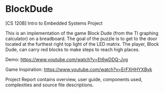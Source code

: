 # BlockDude
[CS 120B] Intro to Embedded Systems Project

This is an implementation of the game Block Dude (from the TI graphing
calculator) on a breadboard.  The goal of the puzzle is to get to the 
door located at the furthest right top light of the LED matrix. The 
player, Block Dude, can carry red blocks to make steps to reach high 
places.

Demo: https://www.youtube.com/watch?v=Et6wDDQ-Jvg

Game Inspiration: https://www.youtube.com/watch?v=ErFXHHYXByk

Project Report contains overview, user guide, components used, 
complexities and source file descriptions.
